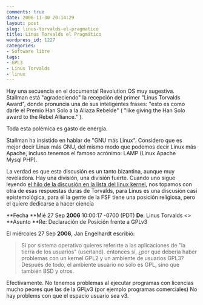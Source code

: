 ```yaml
---
comments: true
date: 2006-11-30 20:14:29
layout: post
slug: linus-torvalds-el-pragmatico
title: Linus Torvalds el Pragmático
wordpress_id: 1227
categories:
- Software libre
tags:
- GPL3
- Linus Torvalds
- linux
---
```


Hay una secuencia en el documental Revolution OS muy sugestiva. Stallman está "agradeciendo" la recepción del primer "Linus Torvalds Award", donde pronuncia una de sus inteligentes frases: "esto es como darle el Premio Han Solo a la Aliaza Rebelde" ( "like giving the Han Solo award to the Rebel Alliance." ).

Toda esta polémica es gasto de energía.

Stallman ha insistido en hablar de "GNU más Linux". Considero que es mejor decir Linux más GNU, del mismo modo que podemos decir Linux más Apache, incluso tenemos el famoso acrónimo: LAMP (Linux Apache Mysql PHP).

La verdad es que esta discusión es un tanto bizantina, aunque muy reveladora. Hay una división, una división fuerte. Cuando uno sigue leyendo [el hilo de la discusión en la lista del linux kernel](http://lkml.org/lkml/2006/9/27/191), nos topamos con otra de esas respuestas duras de Torvalds, para Linus es una discusión casi epistemológica, para él la gente de la FSF tiene una posición religiosa, pero el quiere dedicarse a hacer ciencia

**Fecha **Mié 27 Sep **2006** 10:00:17 -0700 (PDT)
**De**: Linus Torvalds <>
**Asunto **Re: Declaración de Posición frente a GPLv3

El miércoles 27 Sep **2006**, Jan Engelhardt escribió:

> Si por sistema operativo quieres referirte a las aplicaciones de "la tierra de los usuarios" (userland).
> entonces sí, ¿por qué debería haber problemas con un kernel GPL2 y un ambiente de usuarios GPL3?
> Después de todo, el ambiente usuario no sólo es GPL, sino que también BSD y otros.

Efectivamente.
No tenemos problemas al ejecutar programas con licencias mucho peores que las de la GPLv3 (por ejemplo programas comerciales) No hay problems con que el espacio usuario sea v3.
